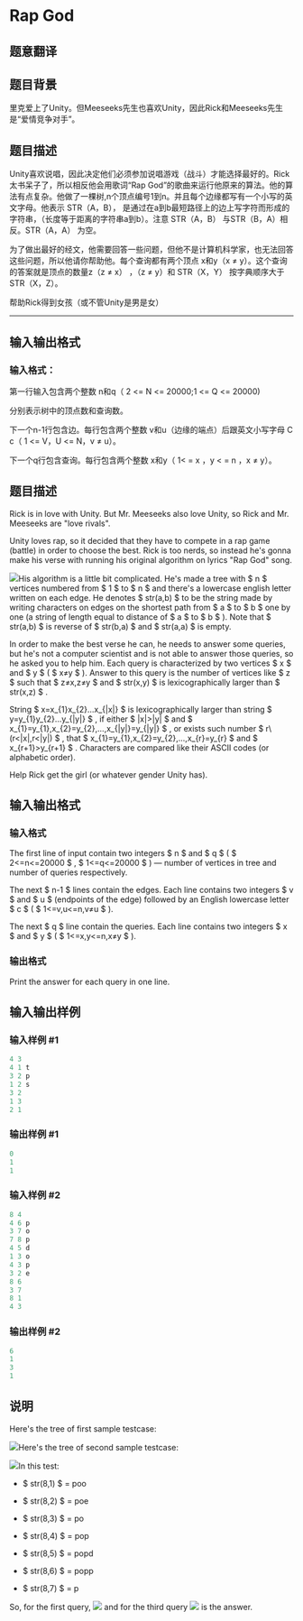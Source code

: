 # Rap God

## 题意翻译

## 题目背景

里克爱上了Unity。但Meeseeks先生也喜欢Unity，因此Rick和Meeseeks先生是“爱情竞争对手”。

## 题目描述

Unity喜欢说唱，因此决定他们必须参加说唱游戏（战斗）才能选择最好的。Rick太书呆子了，所以相反他会用歌词“Rap God”的歌曲来运行他原来的算法。他的算法有点复杂。他做了一棵树,n个顶点编号1到n。并且每个边缘都写有一个小写的英文字母。他表示 STR（A，B）， 是通过在a到b最短路径上的边上写字符而形成的字符串，（长度等于距离的字符串a到b）。注意 STR（A，B） 与STR（B，A）相反。STR（A，A） 为空。

为了做出最好的经文，他需要回答一些问题，但他不是计算机科学家，也无法回答这些问题，所以他请你帮助他。每个查询都有两个顶点 x和y（x ≠ y）。这个查询的答案就是顶点的数量z（z ≠ x） ，（z ≠ y）和 STR（X，Y） 按字典顺序大于 STR（X，Z）。

帮助Rick得到女孩（或不管Unity是男是女）

------------

## 输入输出格式

### 输入格式：

第一行输入包含两个整数 n和q（ 2 <= N <= 20000;1 <= Q <= 20000)

分别表示树中的顶点数和查询数。

下一个n-1行包含边。每行包含两个整数 v和u（边缘的端点）后跟英文小写字母 C c（ 1 <= V，U <= N，v ≠ u）。

下一个q行包含查询。每行包含两个整数 x和y（ 1< = x ，y < = n ，x ≠ y）。

## 题目描述

Rick is in love with Unity. But Mr. Meeseeks also love Unity, so Rick and Mr. Meeseeks are "love rivals".

Unity loves rap, so it decided that they have to compete in a rap game (battle) in order to choose the best. Rick is too nerds, so instead he's gonna make his verse with running his original algorithm on lyrics "Rap God" song.

![](https://cdn.luogu.com.cn/upload/vjudge_pic/CF786D/0c3909af1e63fd9a5fef7f69a57533a5eed83b16.png)His algorithm is a little bit complicated. He's made a tree with $ n $ vertices numbered from $ 1 $ to $ n $ and there's a lowercase english letter written on each edge. He denotes $ str(a,b) $ to be the string made by writing characters on edges on the shortest path from $ a $ to $ b $ one by one (a string of length equal to distance of $ a $ to $ b $ ). Note that $ str(a,b) $ is reverse of $ str(b,a) $ and $ str(a,a) $ is empty.

In order to make the best verse he can, he needs to answer some queries, but he's not a computer scientist and is not able to answer those queries, so he asked you to help him. Each query is characterized by two vertices $ x $ and $ y $ ( $ x≠y $ ). Answer to this query is the number of vertices like $ z $ such that $ z≠x,z≠y $ and $ str(x,y) $ is lexicographically larger than $ str(x,z) $ .

String $ x=x_{1}x_{2}...x_{|x|} $ is lexicographically larger than string $ y=y_{1}y_{2}...y_{|y|} $ , if either $ |x|&gt;|y| $ and $ x_{1}=y_{1},x_{2}=y_{2},...,x_{|y|}=y_{|y|} $ , or exists such number $ r\ (r&lt;|x|,r&lt;|y|) $ , that $ x_{1}=y_{1},x_{2}=y_{2},...,x_{r}=y_{r} $ and $ x_{r+1}&gt;y_{r+1} $ . Characters are compared like their ASCII codes (or alphabetic order).

Help Rick get the girl (or whatever gender Unity has).

## 输入输出格式

### 输入格式

The first line of input contain two integers $ n $ and $ q $ ( $ 2<=n<=20000 $ , $ 1<=q<=20000 $ ) — number of vertices in tree and number of queries respectively.

The next $ n-1 $ lines contain the edges. Each line contains two integers $ v $ and $ u $ (endpoints of the edge) followed by an English lowercase letter $ c $ ( $ 1<=v,u<=n,v≠u $ ).

The next $ q $ line contain the queries. Each line contains two integers $ x $ and $ y $ ( $ 1<=x,y<=n,x≠y $ ).

### 输出格式

Print the answer for each query in one line.

## 输入输出样例

### 输入样例 #1

```cpp
4 3
4 1 t
3 2 p
1 2 s
3 2
1 3
2 1

```
### 输出样例 #1

```cpp
0
1
1

```
### 输入样例 #2

```cpp
8 4
4 6 p
3 7 o
7 8 p
4 5 d
1 3 o
4 3 p
3 2 e
8 6
3 7
8 1
4 3

```
### 输出样例 #2

```cpp
6
1
3
1

```
## 说明

Here's the tree of first sample testcase:

![](https://cdn.luogu.com.cn/upload/vjudge_pic/CF786D/556c830929878cf9348a46db315ed84746cb25cb.png)Here's the tree of second sample testcase:

![](https://cdn.luogu.com.cn/upload/vjudge_pic/CF786D/19caf00086caad61e82461e99aecc961350a281b.png)In this test:

- $ str(8,1) $ = poo

- $ str(8,2) $ = poe

- $ str(8,3) $ = po

- $ str(8,4) $ = pop

- $ str(8,5) $ = popd

- $ str(8,6) $ = popp

- $ str(8,7) $ = p

So, for the first query, ![](https://cdn.luogu.com.cn/upload/vjudge_pic/CF786D/6ae458c12a452f36bda90be4a422e1282ce31513.png) and for the third query ![](https://cdn.luogu.com.cn/upload/vjudge_pic/CF786D/756a55dbbfcf01cb4ad242f78607666c9100bf6f.png) is the answer.

